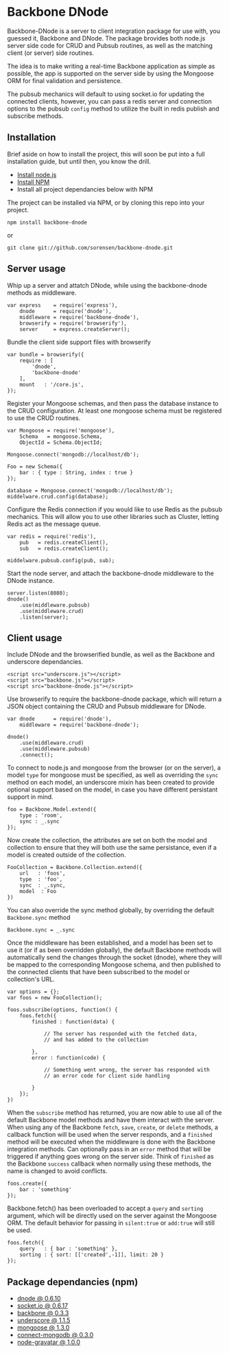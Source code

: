 # Backbone DNode

Backbone-DNode is a server to client integration package for use with, you guessed it, 
Backbone and DNode. The package brovides both node.js server side code for CRUD and 
Pubsub routines, as well as the matching client (or server) side routines.

The idea is to make writing a real-time Backbone application as simple as possible, 
the app is supported on the server side by using the Mongoose ORM for final validation
and persistence. 

The pubsub mechanics will default to using socket.io for updating the connected clients, 
however, you can pass a redis server and connection options to the pubsub `config` method
to utilize the built in redis publish and subscribe methods.

## Installation

Brief aside on how to install the project, this will soon be put into a full 
installation guide, but until then, you know the drill.

* [Install node.js](http://github.com/joyent/node)
* [Install NPM](http://github.com/joyent/npm)
* Install all project dependancies below with NPM

The project can be installed via NPM, or by cloning this repo into your project.

    npm install backbone-dnode

or

    git clone git://github.com/sorensen/backbone-dnode.git


## Server usage

Whip up a server and attatch DNode, while using the backbone-dnode
methods as middleware.

    var express    = require('express'),
        dnode      = require('dnode'),
        middleware = require('backbone-dnode'),
        browserify = require('browserify'),
        server     = express.createServer();

Bundle the client side support files with browserify

    var bundle = browserify({
        require : [
            'dnode',
            'backbone-dnode'
        ],
        mount   : '/core.js',
    });

Register your Mongoose schemas, and then pass the database 
instance to the CRUD configuration. At least one mongoose 
schema must be registered to use the CRUD routines.

    var Mongoose = require('mongoose'),
        Schema   = mongoose.Schema,
        ObjectId = Schema.ObjectId;

    Mongoose.connect('mongodb://localhost/db');

    Foo = new Schema({
        bar : { type : String, index : true }
    });

    database = Mongoose.connect('mongodb://localhost/db');
    middelware.crud.config(database);

Configure the Redis connection if you would like to use Redis 
as the pubsub mechanics. This will allow you to use other libraries 
such as Cluster, letting Redis act as the message queue.

    var redis = require('redis'),
        pub   = redis.createClient(),
        sub   = redis.createClient();
    
    middelware.pubsub.config(pub, sub);

Start the node server, and attach the backbone-dnode middleware
to the DNode instance.

    server.listen(8080);
    dnode()
        .use(middleware.pubsub)
        .use(middleware.crud)
        .listen(server);


## Client usage

Include DNode and the browserified bundle, as well as the Backbone and underscore 
dependancies.

    <script src="underscore.js"></script>
    <script src="backbone.js"></script>
    <script src="backbone-dnode.js"></script>


  Use browserify to require the backbone-dnode package, which will return 
  a JSON object containing the CRUD and Pubsub middleware for DNode.

    var dnode      = require('dnode'),
        middleware = require('backbone-dnode');

    dnode()
        .use(middleware.crud)
        .use(middleware.pubsub)
        .connect();


To connect to node.js and mongoose from the browser (or on the server), 
a model `type` for mongoose must be specified, as well as overriding the 
`sync` method on each model, an underscore mixin has been created to
provide optional support based on the model, in case you have different 
persistant support in mind.

    foo = Backbone.Model.extend({
        type : 'room',
        sync : _.sync
    });

Now create the collection, the attributes are set on both the model and 
collection to ensure that they will both use the same persistance, even if 
a model is created outside of the collection.
    
    FooCollection = Backbone.Collection.extend({
        url   : 'foos',
        type  : 'foo',
        sync  : _.sync,
        model  : Foo
    })

You can also override the sync method globally, by overriding 
the default `Backbone.sync` method

    Backbone.sync = _.sync

Once the middleware has been established, and a model has been set to use 
it (or if as been overridden globally), the default Backbone methods will 
automatically send the changes through the socket (dnode), where they will 
be mapped to the corresponding Mongoose schema, and then published to the 
connected clients that have been subscribed to the model or collection's URL.

    var options = {};
    var foos = new FooCollection();
    
    foos.subscribe(options, function() {
        foos.fetch({
            finished : function(data) {
            
                // The server has responded with the fetched data, 
                // and has added to the collection
                
            },
            error : function(code) {
            
                // Something went wrong, the server has responded with 
                // an error code for client side handling
            
            }
        });
    })

When the `subscribe` method has returned, you are now able to use all of the default 
Backbone model methods and have them interact with the server.  When using any of the 
Backbone `fetch`, `save`, `create`, or `delete` methods, a callback function will be 
used when the server responds, and a `finished` method will be executed when the middleware 
is done with the Backbone integration methods. Can optionally pass in an `error` method that 
will be triggered if anything goes wrong on the server side.  Think of `finished` as the 
Backbone `success` callback when normally using these methods, the name is changed to avoid 
conflicts.

    foos.create({
        bar : 'something'
    });

Backbone.fetch() has been overloaded to accept a `query` and `sorting` argument, which will be 
directly used on the server against the Mongoose ORM.  The default behavior for passing in `silent:true` 
or `add:true` will still be used.

    foos.fetch({
        query   : { bar : 'something' },
        sorting : { sort: [['created',-1]], limit: 20 }
    });

## Package dependancies (npm)

* [dnode @ 0.6.10](http://github.com/substack/dnode)
* [socket.io @ 0.6.17](http://github.com/LearnBoost/Socket.IO-node)
* [backbone @ 0.3.3](http://github.com/documentcloud/backbone)
* [underscore @ 1.1.5](http://github.com/documentcloud/underscore)
* [mongoose @ 1.3.0](http://github.com/LearnBoost/mongoose)
* [connect-mongodb @ 0.3.0](http://github.com/kcbanner/connect-mongo)
* [node-gravatar @ 1.0.0](http://github.com/arnabc/node-gravatar)